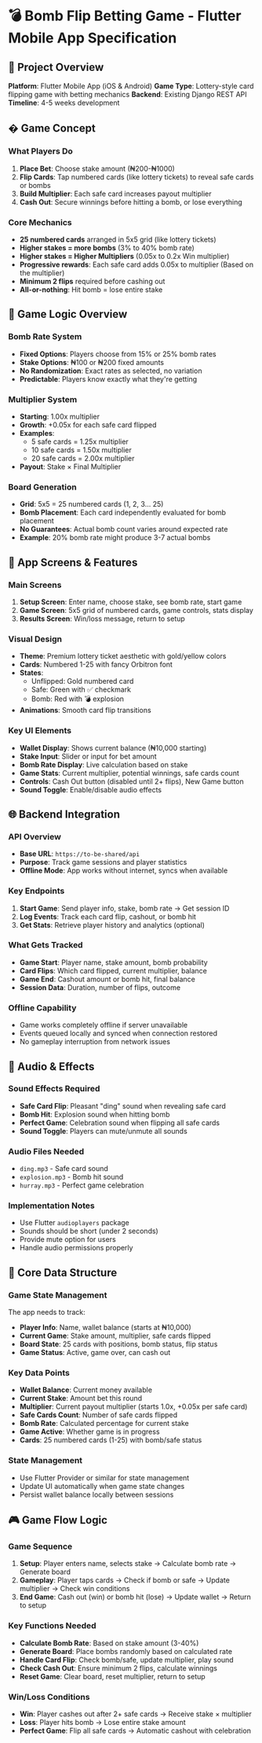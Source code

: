 # 💣 Bomb Flip Betting Game - Flutter Mobile App Specification

## 📱 Project Overview

**Platform**: Flutter Mobile App (iOS & Android)
**Game Type**: Lottery-style card flipping game with betting mechanics
**Backend**: Existing Django REST API
**Timeline**: 4-5 weeks development

## � Game Concept

### What Players Do
1. **Place Bet**: Choose stake amount (₦200-₦1000)
2. **Flip Cards**: Tap numbered cards (like lottery tickets) to reveal safe cards or bombs
3. **Build Multiplier**: Each safe card increases payout multiplier
4. **Cash Out**: Secure winnings before hitting a bomb, or lose everything

### Core Mechanics
- **25 numbered cards** arranged in 5x5 grid (like lottery tickets)
- **Higher stakes = more bombs** (3% to 40% bomb rate)
- **Higher stakes = Higher Multipliers** (0.05x to 0.2x Win multiplier)
- **Progressive rewards**: Each safe card adds 0.05x to multiplier (Based on the multiplier)
- **Minimum 2 flips** required before cashing out
- **All-or-nothing**: Hit bomb = lose entire stake

## 🎯 Game Logic Overview

### Bomb Rate System
- **Fixed Options**: Players choose from 15% or 25% bomb rates
- **Stake Options**: ₦100 or ₦200 fixed amounts
- **No Randomization**: Exact rates as selected, no variation
- **Predictable**: Players know exactly what they're getting

### Multiplier System
- **Starting**: 1.00x multiplier
- **Growth**: +0.05x for each safe card flipped
- **Examples**:
  - 5 safe cards = 1.25x multiplier
  - 10 safe cards = 1.50x multiplier
  - 20 safe cards = 2.00x multiplier
- **Payout**: Stake × Final Multiplier

### Board Generation
- **Grid**: 5x5 = 25 numbered cards (1, 2, 3... 25)
- **Bomb Placement**: Each card independently evaluated for bomb placement
- **No Guarantees**: Actual bomb count varies around expected rate
- **Example**: 20% bomb rate might produce 3-7 actual bombs

## 📱 App Screens & Features

### Main Screens
1. **Setup Screen**: Enter name, choose stake, see bomb rate, start game
2. **Game Screen**: 5x5 grid of numbered cards, game controls, stats display
3. **Results Screen**: Win/loss message, return to setup

### Visual Design
- **Theme**: Premium lottery ticket aesthetic with gold/yellow colors
- **Cards**: Numbered 1-25 with fancy Orbitron font
- **States**:
  - Unflipped: Gold numbered card
  - Safe: Green with ✅ checkmark
  - Bomb: Red with 💣 explosion
- **Animations**: Smooth card flip transitions

### Key UI Elements
- **Wallet Display**: Shows current balance (₦10,000 starting)
- **Stake Input**: Slider or input for bet amount
- **Bomb Rate Display**: Live calculation based on stake
- **Game Stats**: Current multiplier, potential winnings, safe cards count
- **Controls**: Cash Out button (disabled until 2+ flips), New Game button
- **Sound Toggle**: Enable/disable audio effects

## 🌐 Backend Integration

### API Overview
- **Base URL**: `https://to-be-shared/api`
- **Purpose**: Track game sessions and player statistics
- **Offline Mode**: App works without internet, syncs when available

### Key Endpoints
1. **Start Game**: Send player info, stake, bomb rate → Get session ID
2. **Log Events**: Track each card flip, cashout, or bomb hit
3. **Get Stats**: Retrieve player history and analytics (optional)

### What Gets Tracked
- **Game Start**: Player name, stake amount, bomb probability
- **Card Flips**: Which card flipped, current multiplier, balance
- **Game End**: Cashout amount or bomb hit, final balance
- **Session Data**: Duration, number of flips, outcome

### Offline Capability
- Game works completely offline if server unavailable
- Events queued locally and synced when connection restored
- No gameplay interruption from network issues

## 🎵 Audio & Effects

### Sound Effects Required
- **Safe Card Flip**: Pleasant "ding" sound when revealing safe card
- **Bomb Hit**: Explosion sound when hitting bomb
- **Perfect Game**: Celebration sound when flipping all safe cards
- **Sound Toggle**: Players can mute/unmute all sounds

### Audio Files Needed
- `ding.mp3` - Safe card sound
- `explosion.mp3` - Bomb hit sound
- `hurray.mp3` - Perfect game celebration

### Implementation Notes
- Use Flutter `audioplayers` package
- Sounds should be short (under 2 seconds)
- Provide mute option for users
- Handle audio permissions properly

## 💾 Core Data Structure

### Game State Management
The app needs to track:
- **Player Info**: Name, wallet balance (starts at ₦10,000)
- **Current Game**: Stake amount, multiplier, safe cards flipped
- **Board State**: 25 cards with positions, bomb status, flip status
- **Game Status**: Active, game over, can cash out

### Key Data Points
- **Wallet Balance**: Current money available
- **Current Stake**: Amount bet this round
- **Multiplier**: Current payout multiplier (starts 1.0x, +0.05x per safe card)
- **Safe Cards Count**: Number of safe cards flipped
- **Bomb Rate**: Calculated percentage for current stake
- **Game Active**: Whether game is in progress
- **Cards**: 25 numbered cards (1-25) with bomb/safe status

### State Management
- Use Flutter Provider or similar for state management
- Update UI automatically when game state changes
- Persist wallet balance locally between sessions

## 🎮 Game Flow Logic

### Game Sequence
1. **Setup**: Player enters name, selects stake → Calculate bomb rate → Generate board
2. **Gameplay**: Player taps cards → Check if bomb or safe → Update multiplier → Check win conditions
3. **End Game**: Cash out (win) or bomb hit (lose) → Update wallet → Return to setup

### Key Functions Needed
- **Calculate Bomb Rate**: Based on stake amount (3-40%)
- **Generate Board**: Place bombs randomly based on calculated rate
- **Handle Card Flip**: Check bomb/safe, update multiplier, play sound
- **Check Cash Out**: Ensure minimum 2 flips, calculate winnings
- **Reset Game**: Clear board, reset multiplier, return to setup

### Win/Loss Conditions
- **Win**: Player cashes out after 2+ safe cards → Receive stake × multiplier
- **Loss**: Player hits bomb → Lose entire stake amount
- **Perfect Game**: Flip all safe cards → Automatic cashout with celebration


